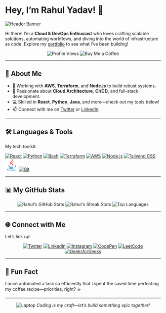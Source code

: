 # Hey, I’m Rahul Yadav! 👋

![Header Banner](https://github.com/itzrahulyadav/itzrahulyadav/blob/main/assets/banner.png?raw=true)

Hi there! I’m a **Cloud & DevOps Enthusiast** who loves crafting scalable solutions, automating workflows, and diving into the world of infrastructure as code. Explore my [portfolio](https://portfolio-2-957a-2wn1ew8sx-itzrahulyadav.vercel.app/?fbclid=PAAab9d7rb-ajXE8IRZOexVOg0I4wvMo-JnmYbDGgDkL2uAZkfEi1XjA7l2Ew) to see what I’ve been building!

<p align="center">
  <img src="https://komarev.com/ghpvc/?username=itzrahulyadav&label=Profile%20Views&color=0e75b6&style=flat" alt="Profile Views" />
  <img src="https://img.shields.io/static/v1.svg?label=Buy%20me%20a%20coffee&message=🥨&color=black&logo=buy%20me%20a%20coffee&logoColor=white&labelColor=6f4e37" alt="Buy Me a Coffee" onclick="window.open('https://www.buymeacoffee.com/rahulkyadav', '_blank')" style="cursor: pointer;" />
</p>

---

## 🌟 About Me

- 🔭 Working with **AWS**, **Terraform**, and **Node.js** to build robust systems.
- 🌱 Passionate about **Cloud Architecture**, **CI/CD**, and full-stack development.
- 💻 Skilled in **React**, **Python**, **Java**, and more—check out my tools below!
- 📫 Connect with me on [Twitter](https://twitter.com/itzrahulyadav_) or [LinkedIn](https://linkedin.com/in/rishabkumar7).

---

## 🛠️ Languages & Tools

My tech toolkit:

<p align="left">
  <a href="https://reactjs.org/" target="_blank"><img src="https://cdn.worldvectorlogo.com/logos/react-2.svg" alt="React" width="40" height="40" title="React"/></a>
  <a href="https://www.python.org/" target="_blank"><img src="https://cdn.worldvectorlogo.com/logos/python-5.svg" alt="Python" width="40" height="40" title="Python"/></a>
  <a href="https://www.gnu.org/software/bash/" target="_blank"><img src="https://cdn.worldvectorlogo.com/logos/bash-1.svg" alt="Bash" width="40" height="40" title="Bash"/></a>
  <a href="https://www.terraform.io/" target="_blank"><img src="https://cdn.worldvectorlogo.com/logos/terraform-enterprise.svg" alt="Terraform" width="40" height="40" title="Terraform"/></a>
  <a href="https://aws.amazon.com/" target="_blank"><img src="https://cdn.worldvectorlogo.com/logos/aws-2.svg" alt="AWS" width="40" height="40" title="AWS"/></a>
  <a href="https://nodejs.org/" target="_blank"><img src="https://cdn.worldvectorlogo.com/logos/nodejs-1.svg" alt="Node.js" width="40" height="40" title="Node.js"/></a>
  <a href="https://tailwindcss.com/" target="_blank"><img src="https://www.vectorlogo.zone/logos/tailwindcss/tailwindcss-icon.svg" alt="Tailwind CSS" width="40" height="40" title="Tailwind CSS"/></a>
  <a href="https://www.java.com/" target="_blank"><img src="https://raw.githubusercontent.com/devicons/devicon/master/icons/java/java-original.svg" alt="Java" width="40" height="40" title="Java"/></a>
  <a href="https://git-scm.com/" target="_blank"><img src="https://www.vectorlogo.zone/logos/git-scm/git-scm-icon.svg" alt="Git" width="40" height="40" title="Git"/></a>
</p>

---

## 📊 My GitHub Stats

<p align="center">
  <img src="https://github-readme-stats.vercel.app/api?username=itzrahulyadav&show_icons=true&theme=dracula&hide_border=true" alt="Rahul's GitHub Stats" />
  <img src="https://github-readme-streak-stats.herokuapp.com/?user=itzrahulyadav&theme=dracula&hide_border=true" alt="Rahul's Streak Stats" />
  <img src="https://github-readme-stats.vercel.app/api/top-langs/?username=itzrahulyadav&layout=compact&theme=dracula&hide_border=true" alt="Top Languages" />
</p>

---

## 🌐 Connect with Me

Let’s link up!

<p align="center">
  <a href="https://twitter.com/itzrahulyadav_" target="_blank"><img src="https://raw.githubusercontent.com/rahuldkjain/github-profile-readme-generator/master/src/images/icons/Social/twitter.svg" alt="Twitter" height="30" width="40" /></a>
  <a href="https://linkedin.com/in/rishabkumar7" target="_blank"><img src="https://raw.githubusercontent.com/rahuldkjain/github-profile-readme-generator/master/src/images/icons/Social/linked-in-alt.svg" alt="LinkedIn" height="30" width="40" /></a>
  <a href="https://instagram.com/itzrahulyadav" target="_blank"><img src="https://raw.githubusercontent.com/rahuldkjain/github-profile-readme-generator/master/src/images/icons/Social/instagram.svg" alt="Instagram" height="30" width="40" /></a>
  <a href="https://codepen.io/itzrahulyadav" target="_blank"><img src="https://raw.githubusercontent.com/rahuldkjain/github-profile-readme-generator/master/src/images/icons/Social/codepen.svg" alt="CodePen" height="30" width="40" /></a>
  <a href="https://www.leetcode.com/rxhxlx" target="_blank"><img src="https://raw.githubusercontent.com/rahuldkjain/github-profile-readme-generator/master/src/images/icons/Social/leet-code.svg" alt="LeetCode" height="30" width="40" /></a>
  <a href="https://auth.geeksforgeeks.org/user/itzrahulyadav" target="_blank"><img src="https://raw.githubusercontent.com/rahuldkjain/github-profile-readme-generator/master/src/images/icons/Social/geeks-for-geeks.svg" alt="GeeksforGeeks" height="30" width="40" /></a>
</p>

---

## 🚀 Fun Fact

I once automated a task so efficiently that I spent the saved time perfecting my coffee recipe—priorities, right? ☕

---

<p align="center">
  <img src="https://raw.githubusercontent.com/Tarikul-Islam-Anik/Animated-Fluent-Emojis/master/Emojis/Objects/Laptop.png" alt="Laptop" width="40" height="40" /> 
  <i>Coding is my craft—let’s build something epic together!</i>
</p>
